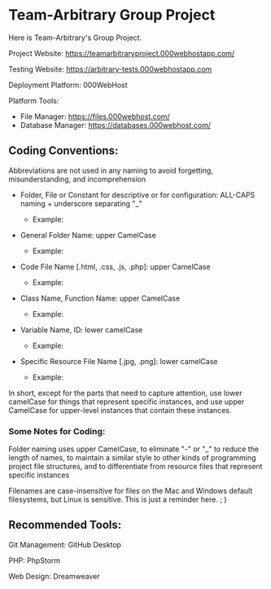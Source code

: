 # Team-Arbitrary Group Project
Here is Team-Arbitrary's Group Project.



Project Website: https://teamarbitraryproject.000webhostapp.com/

Testing Website: https://arbitrary-tests.000webhostapp.com



Deployment Platform: 000WebHost


Platform Tools:

- File Manager: https://files.000webhost.com/
- Database Manager: https://databases.000webhost.com/





## Coding Conventions:

Abbreviations are not used in any naming to avoid forgetting, misunderstanding, and incomprehension

- Folder, File or Constant for descriptive or for configuration: ALL-CAPS naming + underscore separating "\_" 

  - Example:

  

- General Folder Name: upper CamelCase 

  - Example:

  

- Code File Name [.html, .css, .js, .php]: upper CamelCase

  - Example:

  

- Class Name, Function Name: upper CamelCase

  - Example:

  

- Variable Name, ID: lower camelCase

  - Example:

  

- Specific Resource File Name [.jpg, .png]: lower camelCase
  - Example:



In short, except for the parts that need to capture attention, use lower camelCase for things that represent specific instances, and use upper CamelCase for upper-level instances that contain these instances.



### Some Notes for Coding:

Folder naming uses upper CamelCase, to eliminate "-" or "_" to reduce the length of names, to maintain a similar style to other kinds of programming project file structures, and to differentiate from resource files that represent specific instances

Filenames are case-insensitive for files on the Mac and Windows default filesystems, but Linux is sensitive. This is just a reminder here.  ; )





## Recommended Tools:

Git Management: GitHub Desktop

PHP: PhpStorm

Web Design: Dreamweaver

